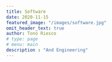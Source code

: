 ```yaml
---
title: Software
date: 2020-11-15
featured_image: "/images/software.jpg"
omit_header_text: true
author: Tono Riesco
# type: page
# menu: main
description : "And Engineering"
---
```



